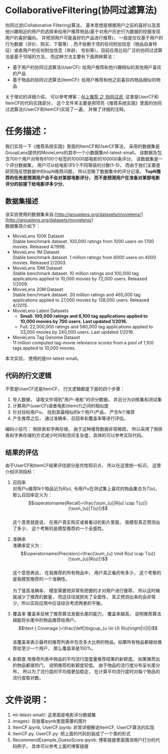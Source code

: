 # CollaborativeFiltering(协同过滤算法)

协同过滤(Collaborative Filtering)算法， 基本思想是根据用户之前的喜好以及其他兴趣相近的用户的选择来给用户推荐物品(基于对用户历史行为数据的挖掘发现用户的喜好偏向， 并预测用户可能喜好的产品进行推荐)， 一般是仅仅基于用户的行为数据（评价、购买、下载等）, 而不依赖于项的任何附加信息（物品自身特征）或者用户的任何附加信息（年龄， 性别等）。目前应用比较广泛的协同过滤算法是基于邻域的方法， 而这种方法主要有下面两种算法：

* 基于用户的协同过滤算法(UserCF): 给用户推荐和他兴趣相似的其他用户喜欢的产品
* 基于物品的协同过滤算法(ItemCF): 给用户推荐和他之前喜欢的物品相似的物品

关于理论的详细介绍， 可以参考博客：[AI上推荐 之 协同过滤](https://blog.csdn.net/wuzhongqiang/article/details/107891787), 这里是UserCF和ItemCF的代码实践部分， 这个文件夹主要是把项亮《推荐系统实践》里面的协同过滤算法(UserCF和ItemCF)实现了一遍， 并做了详细的注释。


# 任务描述：

我们实现一下《推荐系统实践》里面的ItemCF和UserCF算法， 采用的数据集是GroupLens提供的MovieLens的其中一个小数据集ml-latest-small。 该数据及包含700个用户对带有6100个标签的10000部电影的100000条评分。 该数据集是一个评分数据集， 用户可以给电影评5个不同等级的分数(1-5)， 而由于我们主要是研究隐反馈数据中的topN推荐问题， 所以忽略了数据集中的评分记录。 **TopN推荐的任务是预测用户会不会对某部电影评分， 而不是预测用户在准备对某部电影评分的前提下给电影评多少分**。

## 数据集描述
该实验使用的数据集来自:[http://grouplens.org/datasets/movielens/](http://grouplens.org/datasets/movielens/)<br>
数据集简介如下：

* MovieLens 100K Dataset<br>
Stable benchmark dataset. 100,000 ratings from 1000 users on 1700 movies. Released 4/1998.
* MovieLens 1M Dataset<br>
Stable benchmark dataset. 1 million ratings from 6000 users on 4000 movies. Released 2/2003.
* MovieLens 10M Dataset<br>
Stable benchmark dataset. 10 million ratings and 100,000 tag applications applied to 10,000 movies by 72,000 users. Released 1/2009.
* MovieLens 20M Dataset<br>
Stable benchmark dataset. 20 million ratings and 465,000 tag applications applied to 27,000 movies by 138,000 users. Released 4/2015.
* MovieLens Latest Datasets<br>
  * **Small: 100,000 ratings and 6,100 tag applications applied to 10,000 movies by 700 users. Last updated 1/2016.**
  * Full: 22,000,000 ratings and 580,000 tag applications applied to 33,000 movies by 240,000 users. Last updated 1/2016.
* MovieLens Tag Genome Dataset<br>
11 million computed tag-movie relevance scores from a pool of 1,100 tags applied to 10,000 movies.

本次实验， 使用的是ml-latest-small。

## 代码的行文逻辑
不管是UserCF还是ItemCF， 行文逻辑都是下面的四个步骤：
1. 导入数据， 读取文件得到"用户-电影"的评分数据， 并且分为训练集和测试集
2. 计算用户(userCF)或者电影(itemcf)之间的相似度
3. 针对目标用户u， 找到其最相似的k个用户/产品， 产生N个推荐
4. 产生推荐之后， 通过准确率、召回率和覆盖率等进行评估。

编码小技巧： 倒排表和字典存储， 由于这种推荐数据非常稀疏， 所以采用了倒排表和字典存储的方式减少时间和空间复杂度，具体的可以参考实际代码。

## 结果的评估
由于UserCF和ItemCF结果评估部分是共性知识点， 所以在这里统一标识。 这里介绍评测指标：

1. 召回率<br>
对用户u推荐N个物品记为$R(u)$, 令用户u在测试集上喜欢的物品集合为$T(u)$， 那么召回率定义为：<br>
$$\operatorname{Recall}=\frac{\sum_{u}|R(u) \cap T(u)|}{\sum_{u}|T(u)|}$$<br>
这个意思就是说， 在用户真实购买或者看过的影片里面， 我模型真正预测出了多少， 这个考察的是模型推荐的一个全面性。 <br>

2. 准确率<br>
准确率定义为：<br>
$$\operatorname{Precision}=\frac{\sum_{u} \mid R(u) \cap T(u)}{\sum_{u}|R(u)|}$$<br>
这个意思再说， 在我推荐的所有物品中， 用户真正看的有多少， 这个考察的是我模型推荐的一个准确性。 <br><br>
为了提高准确率， 模型需要把非常有把握的才对用户进行推荐， 所以这时候就减少了推荐的数量， 而这往往就损失了全面性， 真正预测出来的会非常少，所以实际应用中应该综合考虑两者的平衡。

3. 覆盖率
覆盖率反映了推荐算法发掘长尾的能力， 覆盖率越高， 说明推荐算法越能将长尾中的物品推荐给用户。
<br>$$\text { Coverage }=\frac{\left|\bigcup_{u \in U} R(u)\right|}{|I|}$$<br>
该覆盖率表示最终的推荐列表中包含多大比例的物品。如果所有物品都被给推荐给至少一个用户， 那么覆盖率是100%。

4. 新颖度
用推荐列表中物品的平均流行度度量推荐结果的新颖度。 如果推荐出的物品都很热门， 说明推荐的新颖度较低。  由于物品的流行度分布呈长尾分布， 所以为了流行度的平均值更加稳定， 在计算平均流行度时对每个物品的流行度取对数。


# 文件说明：
1. ml-latest-small/:  这里面是电影评分数据集
2. images/: 存放着ipynb里面需要的图片
3. ItemCF.ipynb, UserCF.ipynb:  非常详细解说ItemCF, UserCF算法的实现
4. ItemCF.py, UserCF.py: 把上面的代码封装成了一个类的形式
5. RecommendExample_GuessScore.ipynb:  博客链接里面猜测用户打分的代码例子， 具体可以参考上面的博客链接







